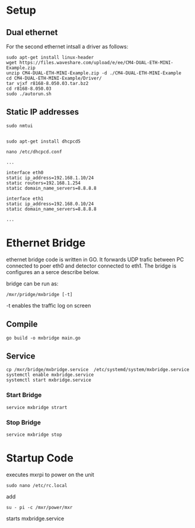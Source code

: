 # Setup

## Dual ethernet

For the second ethernet intsall a driver as follows:

```
sudo apt-get install linux-header
wget https://files.waveshare.com/upload/e/ee/CM4-DUAL-ETH-MINI-Example.zip
unzip CM4-DUAL-ETH-MINI-Example.zip -d ./CM4-DUAL-ETH-MINI-Example
cd CM4-DUAL-ETH-MINI-Example/Driver/
tar vjxf r8168-8.050.03.tar.bz2
cd r8168-8.050.03
sudo ./autorun.sh
```



## Static IP addresses
```
sudo nmtui
```

```

sudo apt-get install dhcpcd5

nano /etc/dhcpcd.conf
```

```
...

interface eth0
static ip_address=192.168.1.10/24
static routers=192.168.1.254
static domain_name_servers=8.8.8.8

interface eth1
static ip_address=192.168.0.10/24
static domain_name_servers=8.8.8.8

...
```
# Ethernet Bridge

ethernet bridge code is written in GO. It forwards UDP trafic between PC connected to poer eth0 and detector connected to eth1. The bridge is configures an a serce describe below.

bridge can be run as:
```
/mxr/pridge/mxbridge [-t]
```
-t enables the traffic log on screen

## Compile
```
go build -o mxbridge main.go
```
## Service
```
cp /mxr/bridge/mxbridge.service  /etc/systemd/system/mxbridge.service
systemctl enable mxbridge.service  
systemctl start mxbridge.service 
```
### Start Bridge
```
service mxbridge strart
```
### Stop Bridge
```
service mxbridge stop
```

# Startup Code

executes mxrpi    to power on the unit

```
sudo nano /etc/rc.local
```
add
```
su - pi -c /mxr/power/mxr
```



starts mxbridge.service


